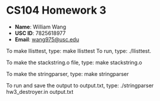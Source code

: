 # CS104 Homework 3

- **Name**: William Wang
- **USC ID**: 7825618977
- **Email**: wang975@usc.edu

To make llisttest, type:
	make llisttest
To run, type:
	./llisttest.

To make the stackstring.o file, type:
	make stackstring.o

To make the stringparser, type:
	make stringparser

To run and save the output to output.txt, type:
	./stringparser hw3_destroyer.in output.txt
